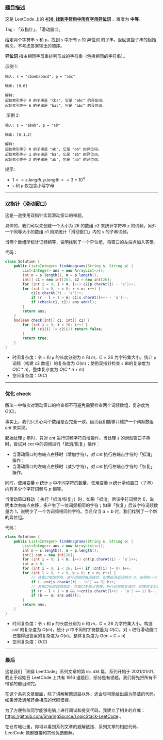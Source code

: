 ### 题目描述

这是 LeetCode 上的 **[438. 找到字符串中所有字母异位词](https://leetcode-cn.com/problems/find-all-anagrams-in-a-string/solution/gong-shui-san-xie-shuang-zhi-zhen-shi-xi-t5hc/)** ，难度为 **中等**。

Tag : 「双指针」、「滑动窗口」



给定两个字符串 `s` 和 `p`，找到 `s` 中所有 `p` 的 异位词 的子串，返回这些子串的起始索引。不考虑答案输出的顺序。

**异位词** 指由相同字母重排列形成的字符串（包括相同的字符串）。

示例 1:
```
输入: s = "cbaebabacd", p = "abc"

输出: [0,6]

解释:
起始索引等于 0 的子串是 "cba", 它是 "abc" 的异位词。
起始索引等于 6 的子串是 "bac", 它是 "abc" 的异位词。
```
 示例 2:
```
输入: s = "abab", p = "ab"

输出: [0,1,2]

解释:
起始索引等于 0 的子串是 "ab", 它是 "ab" 的异位词。
起始索引等于 1 的子串是 "ba", 它是 "ab" 的异位词。
起始索引等于 2 的子串是 "ab", 它是 "ab" 的异位词。
```

提示:
* $1 <= s.length, p.length <= 3 * 10^4$
* `s` 和 `p` 仅包含小写字母

---

### 双指针（滑动窗口）

这是一道使用双指针实现滑动窗口的裸题。

具体的，我们可以先创建一个大小为 $26$ 的数组 $c2$ 来统计字符串 `p` 的词频，另外一个同等大小的数组 $c1$ 用来统计「滑动窗口」内的 `s` 的子串词频。

当两个数组所统计词频相等，说明找到了一个异位组，将窗口的左端点加入答案。

代码：
```java
class Solution {
    public List<Integer> findAnagrams(String s, String p) {
        List<Integer> ans = new ArrayList<>();
        int n = s.length(), m = p.length();
        int[] c1 = new int[26], c2 = new int[26];
        for (int i = 0; i < m; i++) c2[p.charAt(i) - 'a']++;
        for (int l = 0, r = 0; r < n; r++) {
            c1[s.charAt(r) - 'a']++;
            if (r - l + 1 > m) c1[s.charAt(l++) - 'a']--;
            if (check(c1, c2)) ans.add(l);
        }
        return ans;
    }
    boolean check(int[] c1, int[] c2) {
        for (int i = 0; i < 26; i++) {
            if (c1[i] != c2[i]) return false;
        }
        return true;
    }
}
```
* 时间复杂度：令 `s` 和 `p` 的长度分别为 $n$ 和 $m$，$C = 26$ 为字符集大小。统计 `p` 词频（构建 $c2$ 数组）的复杂度为 $O(m)$；使用双指针检查 `s` 串的复杂度为 $O(C * n)$。整体复杂度为 $O(C*n + m)$
* 空间复杂度：$O(C)$

---

### 优化 check

解法一中每次对滑动窗口的检查都不可避免需要检查两个词频数组，复杂度为 $O(C)$。

事实上，我们只关心两个数组是否完全一致，因而我们能够只维护一个词频数组 $cnt$ 来实现。

起始处理 `p` 串时，只对 $cnt$ 进行词频字符自增操作。当处理 `s` 的滑动窗口子串时，尝试对 $cnt$ 中的词频进行「抵消/恢复」操作：
* 当滑动窗口的右端点右移时（增加字符），对 $cnt$ 执行右端点字符的「抵消」操作；
* 当滑动窗口的左端点右移时（减少字符），对 $cnt$ 执行左端点字符的「恢复」操作。

同时，使用变量 $a$ 统计 `p` 中不同字符的数量，使用变量 $b$ 统计滑动窗口（子串）内有多少个字符词频与 $p$ 相等。

当滑动窗口移动（ 执行「抵消/恢复」）时，如果「抵消」后该字符词频为 $0$，说明本次右端点右移，多产生了一位词频相同的字符；如果「恢复」后该字符词频数量为 $1$，说明少了一个为词频相同的字符。当且仅当 $a = b$ 时，我们找到了一个新的异位组。

代码：
```java
class Solution {
    public List<Integer> findAnagrams(String s, String p) {
        List<Integer> ans = new ArrayList<>();
        int n = s.length(), m = p.length();
        int[] cnt = new int[26];
        for (int i = 0; i < m; i++) cnt[p.charAt(i) - 'a']++;
        int a = 0;
        for (int i = 0; i < 26; i++) if (cnt[i] != 0) a++;
        for (int l = 0, r = 0, b = 0; r < n; r++) {
            // 往窗口增加字符，进行词频的抵消操作，如果抵消后词频为 0，说明有一个新的字符词频与 p 完全相等
            if (--cnt[s.charAt(r) - 'a'] == 0) b++; 
            // 若窗口长度超过规定，将窗口左端点右移，执行词频恢复操作，如果恢复后词频为 1（恢复前为 0），说明少了一个词频与 p 完全性相等的字符
            if (r - l + 1 > m && ++cnt[s.charAt(l++) - 'a'] == 1) b--;
            if (b == a) ans.add(l);
        }
        return ans;
    }
}
```
* 时间复杂度：令 `s` 和 `p` 的长度分别为 $n$ 和 $m$，$C = 26$ 为字符集大小。构造 $cnt$ 的复杂度为 $O(m)$，统计 $p$ 中不同的字符数量为 $O(C)$，对 `s` 进行滑动窗口扫描得出答案的复杂度为 $O(n)$。整体复杂度为 $O(m + C + n)$
* 空间复杂度：$O(C)$

---

### 最后

这是我们「刷穿 LeetCode」系列文章的第 `No.438` 篇，系列开始于 2021/01/01，截止于起始日 LeetCode 上共有 1916 道题目，部分是有锁题，我们将先把所有不带锁的题目刷完。

在这个系列文章里面，除了讲解解题思路以外，还会尽可能给出最为简洁的代码。如果涉及通解还会相应的代码模板。

为了方便各位同学能够电脑上进行调试和提交代码，我建立了相关的仓库：https://github.com/SharingSource/LogicStack-LeetCode 。

在仓库地址里，你可以看到系列文章的题解链接、系列文章的相应代码、LeetCode 原题链接和其他优选题解。

